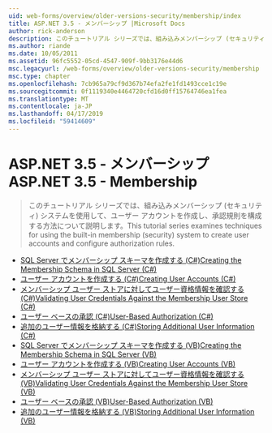```yaml
---
uid: web-forms/overview/older-versions-security/membership/index
title: ASP.NET 3.5 - メンバーシップ |Microsoft Docs
author: rick-anderson
description: このチュートリアル シリーズでは、組み込みメンバーシップ (セキュリティ) システムを使用して、ユーザー アカウントを作成し、承認規則を構成する方法について説明します。
ms.author: riande
ms.date: 10/05/2011
ms.assetid: 96fc5552-05cd-4547-909f-9bb3176e44d6
msc.legacyurl: /web-forms/overview/older-versions-security/membership
msc.type: chapter
ms.openlocfilehash: 7cb965a79cf9d367b74efa2fe1fd1493cce1c19e
ms.sourcegitcommit: 0f1119340e4464720cfd16d0ff15764746ea1fea
ms.translationtype: MT
ms.contentlocale: ja-JP
ms.lasthandoff: 04/17/2019
ms.locfileid: "59414609"
---
```

# <a name="aspnet-35---membership"></a><span data-ttu-id="913ac-103">ASP.NET 3.5 - メンバーシップ</span><span class="sxs-lookup"><span data-stu-id="913ac-103">ASP.NET 3.5 - Membership</span></span>

> <span data-ttu-id="913ac-104">このチュートリアル シリーズでは、組み込みメンバーシップ (セキュリティ) システムを使用して、ユーザー アカウントを作成し、承認規則を構成する方法について説明します。</span><span class="sxs-lookup"><span data-stu-id="913ac-104">This tutorial series examines techniques for using the built-in membership (security) system to create user accounts and configure authorization rules.</span></span>


- [<span data-ttu-id="913ac-105">SQL Server でメンバーシップ スキーマを作成する (C#)</span><span class="sxs-lookup"><span data-stu-id="913ac-105">Creating the Membership Schema in SQL Server (C#)</span></span>](creating-the-membership-schema-in-sql-server-cs.md)
- [<span data-ttu-id="913ac-106">ユーザー アカウントを作成する (C#)</span><span class="sxs-lookup"><span data-stu-id="913ac-106">Creating User Accounts (C#)</span></span>](creating-user-accounts-cs.md)
- [<span data-ttu-id="913ac-107">メンバーシップ ユーザー ストアに対してユーザー資格情報を確認する (C#)</span><span class="sxs-lookup"><span data-stu-id="913ac-107">Validating User Credentials Against the Membership User Store (C#)</span></span>](validating-user-credentials-against-the-membership-user-store-cs.md)
- [<span data-ttu-id="913ac-108">ユーザー ベースの承認 (C#)</span><span class="sxs-lookup"><span data-stu-id="913ac-108">User-Based Authorization (C#)</span></span>](user-based-authorization-cs.md)
- [<span data-ttu-id="913ac-109">追加のユーザー情報を格納する (C#)</span><span class="sxs-lookup"><span data-stu-id="913ac-109">Storing Additional User Information (C#)</span></span>](storing-additional-user-information-cs.md)
- [<span data-ttu-id="913ac-110">SQL Server でメンバーシップ スキーマを作成する (VB)</span><span class="sxs-lookup"><span data-stu-id="913ac-110">Creating the Membership Schema in SQL Server (VB)</span></span>](creating-the-membership-schema-in-sql-server-vb.md)
- [<span data-ttu-id="913ac-111">ユーザー アカウントを作成する (VB)</span><span class="sxs-lookup"><span data-stu-id="913ac-111">Creating User Accounts (VB)</span></span>](creating-user-accounts-vb.md)
- [<span data-ttu-id="913ac-112">メンバーシップ ユーザー ストアに対してユーザー資格情報を確認する (VB)</span><span class="sxs-lookup"><span data-stu-id="913ac-112">Validating User Credentials Against the Membership User Store (VB)</span></span>](validating-user-credentials-against-the-membership-user-store-vb.md)
- [<span data-ttu-id="913ac-113">ユーザー ベースの承認 (VB)</span><span class="sxs-lookup"><span data-stu-id="913ac-113">User-Based Authorization (VB)</span></span>](user-based-authorization-vb.md)
- [<span data-ttu-id="913ac-114">追加のユーザー情報を格納する (VB)</span><span class="sxs-lookup"><span data-stu-id="913ac-114">Storing Additional User Information (VB)</span></span>](storing-additional-user-information-vb.md)
